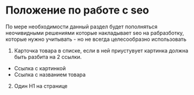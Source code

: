 # Положение по работе с seo

По мере необходимости данный раздел будет пополняться неочивидными решениями которые накладывает seo на рабразботку, которые нужно учитывать - но не всегда целесообразно использовать

1. Карточка товара в списке, если в ней приустувует картинка должна быть разбита на 2 ссылки. 
* Ссылка с картинкой
* Ссылка с названием товара

2. Один H1 на странице
